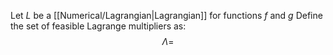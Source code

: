 Let $L$ be a [[Numerical/Lagrangian|Lagrangian]] for functions $f$ and $g$
Define the set of feasible Lagrange multipliers as:
$$
\Lambda=
$$